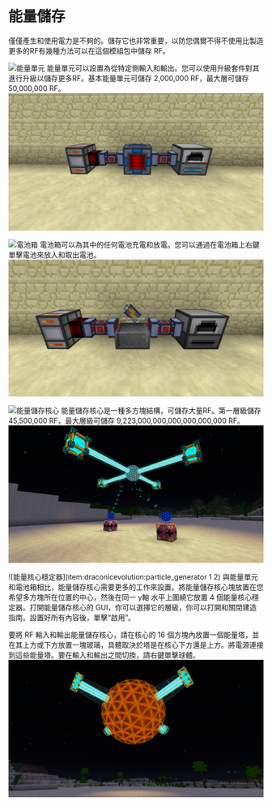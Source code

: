 # 能量儲存

僅僅產生和使用電力是不夠的。儲存它也非常重要，以防您偶爾不得不使用比製造更多的RF有幾種方法可以在這個模組包中儲存 RF。

![能量單元](item:thermalexpansion:cell)
能量單元可以設置為從特定側輸入和輸出。您可以使用升級套件對其進行升級以儲存更多RF。基本能量單元可儲存 2,000,000 RF，最大層可儲存 50,000,000 RF。
![](energy_cell.png)

![電池箱](item:actuallyadditions:block\_battery\_box)
電池箱可以為其中的任何電池充電和放電。您可以通過在電池箱上右鍵單擊電池來放入和取出電池。
![這裡面有一個五階電池](battery_box.png)

![能量儲存核心](item:draconicevolution:energy\_storage\_core)
能量儲存核心是一種多方塊結構，可儲存大量RF。第一層級儲存 45,500,000 RF，最大層級可儲存 9,223,000,000,000,000,000,000 RF。
![](t1_orb.png)

![能量核心穩定器](item:draconicevolution:particle_generator 1 2)
與能量單元和電池箱相比，能量儲存核心需要更多的工作來設置。將能量儲存核心塊放置在您希望多方塊所在位置的中心，然後在同一 y軸 水平上圍繞它放置 4 個能量核心穩定器。打開能量儲存核心的 GUI，你可以選擇它的層級，你可以打開和關閉建造指南。設置好所有內容後，單擊“啟用”。

要將 RF 輸入和輸出能量儲存核心，請在核心的 16 個方塊內放置一個能量塔，並在其上方或下方放置一塊玻璃，具體取決於塔是在核心下方還是上方。將電源連接到這些能量塔。要在輸入和輸出之間切換，請右鍵單擊球體。
![](t8_orb.png)
